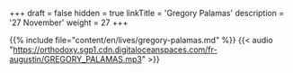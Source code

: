 +++
draft = false
hidden = true
linkTitle = 'Gregory Palamas'
description = '27 November'
weight = 27
+++

{{% include file="content/en/lives/gregory-palamas.md" %}}
{{< audio "https://orthodoxy.sgp1.cdn.digitaloceanspaces.com/fr-augustin/GREGORY_PALAMAS.mp3" >}}
